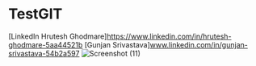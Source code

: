 # TestGIT
[LinkedIn Hrutesh Ghodmare]https://www.linkedin.com/in/hrutesh-ghodmare-5aa44521b
[Gunjan Srivastava]www.linkedin.com/in/gunjan-srivastava-54b2a597
![Screenshot (11)](https://github.com/Gunjan22Sri/TestGIT/assets/116256182/ffbf6f04-fe89-43ab-884b-ede1f7f038c7)

